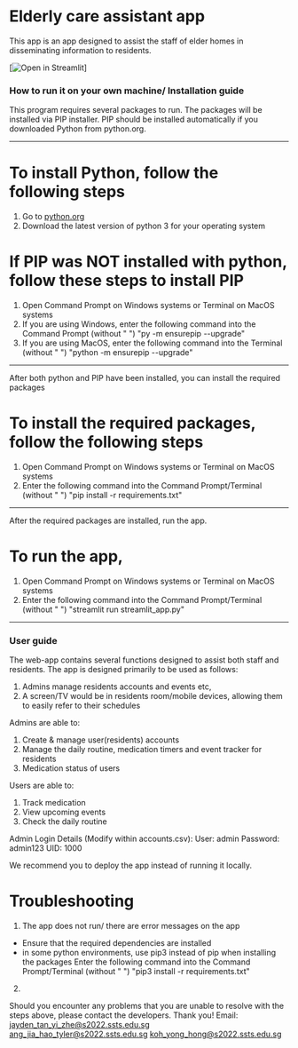 # Elderly care assistant app

This app is an app designed to assist the staff of elder homes in disseminating information to residents.



[![Open in Streamlit](https://alzheimerapp.streamlit.app/)]




### How to run it on your own machine/ Installation guide
This program requires several packages to run. 
The packages will be installed via PIP installer.
PIP should be installed automatically if you downloaded Python from python.org.

---------------------------------------------------------------------------------------------------------------------------

# To install Python, follow the following steps 
1. Go to [python.org](https://www.python.org/downloads/)
2. Download the latest version of python 3 for your operating system

# If PIP was NOT installed with python, follow these steps to install PIP
1. Open Command Prompt on Windows systems or Terminal on MacOS systems
2. If you are using Windows, enter the following command into the Command Prompt (without " ")
   "py -m ensurepip --upgrade"
2. If you are using MacOS, enter the following command into the Terminal (without " ")
   "python -m ensurepip --upgrade"

---------------------------------------------------------------------------------------------------------------------------
After both python and PIP have been installed, you can install the required packages
# To install the required packages, follow the following steps

1. Open Command Prompt on Windows systems or Terminal on MacOS systems
2. Enter the following command into the Command Prompt/Terminal (without " ")
   "pip install -r requirements.txt"

---------------------------------------------------------------------------------------------------------------------------
After the required packages are installed, run the app.
# To run the app, 

1. Open Command Prompt on Windows systems or Terminal on MacOS systems
2. Enter the following command into the Command Prompt/Terminal (without " ")
   "streamlit run streamlit_app.py"

---------------------------------------------------------------------------------------------------------------------------

### User guide
The web-app contains several functions designed to assist both staff and residents. The app is designed primarily to be used as follows:
1. Admins manage residents accounts and events etc, 
2. A screen/TV would be in residents room/mobile devices, allowing them to easily refer to their schedules

Admins are able to:
1. Create & manage user(residents) accounts
2. Manage the daily routine, medication timers and event tracker for residents
3. Medication status of users

Users are able to:
1. Track medication
2. View upcoming events
3. Check the daily routine

Admin Login Details (Modify within accounts.csv):
User: admin
Password: admin123
UID: 1000 

We recommend you to deploy the app instead of running it locally.


















# Troubleshooting #
1. The app does not run/ there are error messages on the app
- Ensure that the required dependencies are installed
- in some python environments, use pip3 instead of pip when installing the packages
   Enter the following command into the Command Prompt/Terminal (without " ")
   "pip3 install -r requirements.txt"

2. 


Should you encounter any problems that you are unable to resolve with the steps above, please contact the developers. Thank you!
Email: 
jayden_tan_yi_zhe@s2022.ssts.edu.sg
ang_jia_hao_tyler@s2022.ssts.edu.sg
koh_yong_hong@s2022.ssts.edu.sg
